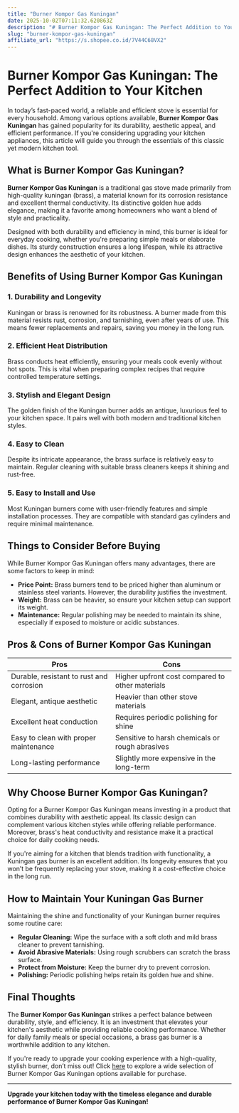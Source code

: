 ```yaml
---
title: "Burner Kompor Gas Kuningan"
date: 2025-10-02T07:11:32.620863Z
description: "# Burner Kompor Gas Kuningan: The Perfect Addition to Your Kitchen..."
slug: "burner-kompor-gas-kuningan"
affiliate_url: "https://s.shopee.co.id/7V44C68VX2"
---
```

# Burner Kompor Gas Kuningan: The Perfect Addition to Your Kitchen

In today’s fast-paced world, a reliable and efficient stove is essential for every household. Among various options available, **Burner Kompor Gas Kuningan** has gained popularity for its durability, aesthetic appeal, and efficient performance. If you're considering upgrading your kitchen appliances, this article will guide you through the essentials of this classic yet modern kitchen tool.

## What is Burner Kompor Gas Kuningan?

**Burner Kompor Gas Kuningan** is a traditional gas stove made primarily from high-quality kuningan (brass), a material known for its corrosion resistance and excellent thermal conductivity. Its distinctive golden hue adds elegance, making it a favorite among homeowners who want a blend of style and practicality.

Designed with both durability and efficiency in mind, this burner is ideal for everyday cooking, whether you're preparing simple meals or elaborate dishes. Its sturdy construction ensures a long lifespan, while its attractive design enhances the aesthetic of your kitchen.

## Benefits of Using Burner Kompor Gas Kuningan

### 1. Durability and Longevity

Kuningan or brass is renowned for its robustness. A burner made from this material resists rust, corrosion, and tarnishing, even after years of use. This means fewer replacements and repairs, saving you money in the long run.

### 2. Efficient Heat Distribution

Brass conducts heat efficiently, ensuring your meals cook evenly without hot spots. This is vital when preparing complex recipes that require controlled temperature settings.

### 3. Stylish and Elegant Design

The golden finish of the Kuningan burner adds an antique, luxurious feel to your kitchen space. It pairs well with both modern and traditional kitchen styles.

### 4. Easy to Clean

Despite its intricate appearance, the brass surface is relatively easy to maintain. Regular cleaning with suitable brass cleaners keeps it shining and rust-free.

### 5. Easy to Install and Use

Most Kuningan burners come with user-friendly features and simple installation processes. They are compatible with standard gas cylinders and require minimal maintenance.

## Things to Consider Before Buying

While Burner Kompor Gas Kuningan offers many advantages, there are some factors to keep in mind:

- **Price Point:** Brass burners tend to be priced higher than aluminum or stainless steel variants. However, the durability justifies the investment.
- **Weight:** Brass can be heavier, so ensure your kitchen setup can support its weight.
- **Maintenance:** Regular polishing may be needed to maintain its shine, especially if exposed to moisture or acidic substances.

## Pros & Cons of Burner Kompor Gas Kuningan

| **Pros**                                         | **Cons**                                          |
|--------------------------------------------------|--------------------------------------------------|
| Durable, resistant to rust and corrosion       | Higher upfront cost compared to other materials  |
| Elegant, antique aesthetic                       | Heavier than other stove materials             |
| Excellent heat conduction                        | Requires periodic polishing for shine          |
| Easy to clean with proper maintenance            | Sensitive to harsh chemicals or rough abrasives |
| Long-lasting performance                        | Slightly more expensive in the long-term       |

## Why Choose Burner Kompor Gas Kuningan?

Opting for a Burner Kompor Gas Kuningan means investing in a product that combines durability with aesthetic appeal. Its classic design can complement various kitchen styles while offering reliable performance. Moreover, brass's heat conductivity and resistance make it a practical choice for daily cooking needs.

If you're aiming for a kitchen that blends tradition with functionality, a Kuningan gas burner is an excellent addition. Its longevity ensures that you won’t be frequently replacing your stove, making it a cost-effective choice in the long run.

## How to Maintain Your Kuningan Gas Burner

Maintaining the shine and functionality of your Kuningan burner requires some routine care:

- **Regular Cleaning:** Wipe the surface with a soft cloth and mild brass cleaner to prevent tarnishing.
- **Avoid Abrasive Materials:** Using rough scrubbers can scratch the brass surface.
- **Protect from Moisture:** Keep the burner dry to prevent corrosion.
- **Polishing:** Periodic polishing helps retain its golden hue and shine.

## Final Thoughts

The **Burner Kompor Gas Kuningan** strikes a perfect balance between durability, style, and efficiency. It is an investment that elevates your kitchen's aesthetic while providing reliable cooking performance. Whether for daily family meals or special occasions, a brass gas burner is a worthwhile addition to any kitchen.

If you're ready to upgrade your cooking experience with a high-quality, stylish burner, don’t miss out! Click [here](https://s.shopee.co.id/7V44C68VX2) to explore a wide selection of Burner Kompor Gas Kuningan options available for purchase.

---

**Upgrade your kitchen today with the timeless elegance and durable performance of Burner Kompor Gas Kuningan!**